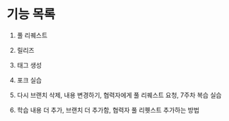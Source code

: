 # 기능 목록
1. 풀 리퀘스트
2. 릴리즈
3. 태그 생성
4. 포크 실습

5. 다시 브랜치 삭제, 내용 변경하기, 협력자에게 풀 리퀘스트 요청, 7주차 복습 실습

6. 학습 내용 더 추가, 브랜치 더 추가함, 협력자 풀 리퀫스트 추가하는 방법

